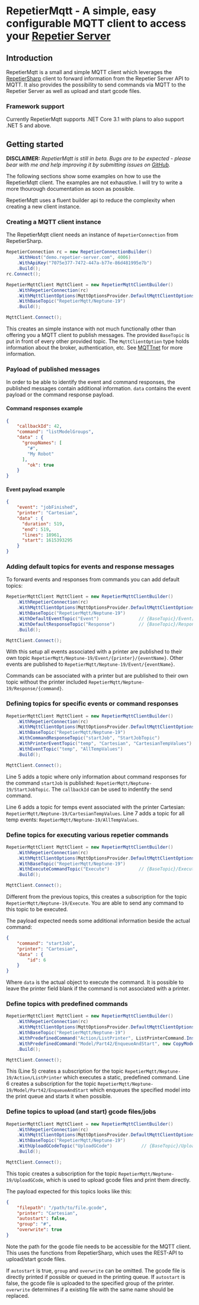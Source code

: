 # RepetierMqtt - A simple, easy configurable MQTT client to access your [Repetier Server](https://www.repetier-server.com/ "Repetier Server")

## Introduction

RepetierMqtt is a small and simple MQTT client which leverages the [RepetierSharp](https://github.com/Z0rdak/RepetierSharp) client to forward information from the Repetier Server API to MQTT. 
It also provides the possibility to send commands via MQTT to the Repetier Server as well as upload and start gcode files.

### Framework support

Currently RepetierMqtt supports .NET Core 3.1 with plans to also support .NET 5 and above.

## Getting started

**DISCLAIMER:** *RepetierMqtt is still in beta. Bugs are to be expected - please bear with me and help improving it by submitting issues on [GitHub](https://github.com/Z0rdak/RepetierMqtt/issues).*

The following sections show some examples on how to use the RepetierMqtt client. The examples are not exhaustive. I will try to write a more thourough documentation as soon as possible.

RepetierMqtt uses a fluent builder api to reduce the complexity when creating a new client instance.

### Creating a MQTT client instance

The RepetierMqtt client needs an instance of `RepetierConnection` from RepetierSharp.

```csharp
RepetierConnection rc = new RepetierConnectionBuilder()
    .WithHost("demo.repetier-server.com", 4006)
    .WithApiKey("7075e377-7472-447a-b77e-86d481995e7b")
    .Build();
rc.Connect();

RepetierMqttClient MqttClient = new RepetierMqttClientBuilder()
    .WithRepetierConnection(rc)
    .WithMqttClientOptions(MqttOptionsProvider.DefaultMqttClientOptions)       
    .WithBaseTopic("RepetierMqtt/Neptune-19")
    .Build();

MqttClient.Connect();
```

This creates an simple instance with not much functionally other than offering you a MQTT client to publish messages. 
The provided `BaseTopic` is put in front of every other provided topic. The `MqttClientOption` type holds information about the broker, authentication, etc. See [MQTTnet](https://github.com/dotnet/MQTTnet/wiki/Client#client-options) for more information.

### Payload of published messages

In order to be able to identify the event and command responses, the published messages contain additional information. `data` contains the event payload or the command response payload.

#### Command responses example

```json
{
    "callbackId": 42,
    "command": "listModelGroups",
    "data" : {
      "groupNames": [
        "#",
        "My Robot"
      ],
        "ok": true
    }
}
```

#### Event payload example

```json
{
    "event": "jobFinished",
    "printer": "Cartesian",
    "data" : {
      "duration": 519,
      "end": 519,
      "lines": 18961,
      "start": 1615393295
    }
}
```

### Adding default topics for events and response messages

To forward events and responses from commands you can add default topics:

```csharp
RepetierMqttClient MqttClient = new RepetierMqttClientBuilder()
    .WithRepetierConnection(rc)
    .WithMqttClientOptions(MqttOptionsProvider.DefaultMqttClientOptions)       
    .WithBaseTopic("RepetierMqtt/Neptune-19")
    .WithDefaultEventTopic("Event")               // {BaseTopic}/Event[/{printer}]/{event}
    .WithDefaultResponseTopic("Response")         // {BaseTopic}/Response/{command}
    .Build();

MqttClient.Connect();
```

With this setup all events associated with a printer are published to their own topic `RepetierMqtt/Neptune-19/Event/{printer}/{eventName}`. 
Other events are published to `RepetierMqtt/Neptune-19/Event/{eventName}`.

Commands can be associated with a printer but are published to their own topic without the printer included `RepetierMqtt/Neptune-19/Response/{command}`.

### Defining topics for specific events or command responses

```csharp
RepetierMqttClient MqttClient = new RepetierMqttClientBuilder()
    .WithRepetierConnection(rc)
    .WithMqttClientOptions(MqttOptionsProvider.DefaultMqttClientOptions)       
    .WithBaseTopic("RepetierMqtt/Neptune-19")
    .WithCommandResponseTopic("startJob", "StartJobTopic")               //{BaseTopic}/StartJobTopic
    .WithPrinterEventTopic("temp", "Cartesian", "CartesianTempValues")   //{BaseTopic}/CartesianTempValues
    .WithEventTopic("temp", "AllTempValues")                             //{BaseTopic}/AllTempValues
    .Build();

MqttClient.Connect();
```
Line 5 adds a topic where only information about command responses for the command `startJob` is published: `RepetierMqtt/Neptune-19/StartJobTopic`.
The `callbackId` can be used to indentify the send command.

Line 6 adds a topic for temps event associated with the printer Cartesian: `RepetierMqtt/Neptune-19/CartesianTempValues`.
Line 7 adds a topic for all temp events:  `RepetierMqtt/Neptune-19/AllTempValues`.

###  Define topics for executing various repetier commands

```csharp
RepetierMqttClient MqttClient = new RepetierMqttClientBuilder()
    .WithRepetierConnection(rc)
    .WithMqttClientOptions(MqttOptionsProvider.DefaultMqttClientOptions)       
    .WithBaseTopic("RepetierMqtt/Neptune-19")
    .WithExecuteCommandTopic("Execute")           // {BaseTopic}/Execute          
    .Build();

MqttClient.Connect();
```

Different from the previous topics, this creates a subscription for the topic `RepetierMqtt/Neptune-19/Execute`. You are able to send any command to this topic to be executed. 

The payload expected needs some additional information beside the actual command:

```json
{
    "command": "startJob",
    "printer": "Cartesian",
    "data" : {
        "id": 6
    }
}
```

Where `data` is the actual object to execute the command. It is possible to leave the printer field blank if the command is not associated with a printer.

### Define topics with predefined commands

```csharp
RepetierMqttClient MqttClient = new RepetierMqttClientBuilder()
    .WithRepetierConnection(rc)
    .WithMqttClientOptions(MqttOptionsProvider.DefaultMqttClientOptions)       
    .WithBaseTopic("RepetierMqtt/Neptune-19")
    .WithPredefinedCommand("Action/ListPrinter", ListPrinterCommand.Instance)  // {BaseTopic}/Action/ListPrinter
    .WithPredefinedCommand("Model/Part42/EnqueueAndStart", new CopyModelCommand(42))  // {BaseTopic}/Model/Part42/EnqueueAndStart
    .Build();

MqttClient.Connect();
```

This (Line 5) creates a subscription for the topic `RepetierMqtt/Neptune-19/Action/ListPrinter` which executes a static, predefined command.
Line 6 creates a subscription for the topic `RepetierMqtt/Neptune-19/Model/Part42/EnqueueAndStart` which enqueues the specified model into the print queue and starts it when possible.

### Define topics to upload (and start) gcode files/jobs

```csharp
RepetierMqttClient MqttClient = new RepetierMqttClientBuilder()
    .WithRepetierConnection(rc)
    .WithMqttClientOptions(MqttOptionsProvider.DefaultMqttClientOptions)       
    .WithBaseTopic("RepetierMqtt/Neptune-19")
    .WithUploadGCodeTopic("UploadGCode")           // {BaseTopic}/UploadGCode
    .Build();

MqttClient.Connect();
```
This topic creates a subscription for the topic `RepetierMqtt/Neptune-19/UploadGCode`, which is used to upload gcode files and print them directly.

The payload expected for this topics looks like this: 

```json
{
    "filepath": "/path/to/file.gcode",
    "printer": "Cartesian",
    "autostart": false,
    "group": "#",
    "overwrite": true
}
```

Note the path for the gcode file needs to be accessible for the MQTT client. This uses the functions from RepetierSharp, which uses the REST-API to upload/start gcode files. 

If `autostart` is true, `group` and `overwrite` can be omitted. The gcode file is directly printed if possible or queued in the printing queue. 
If `autostart` is false, the gcode file is uploaded to the specified group of the printer. `overwrite` determines if a existing file with the same name should be replaced.
